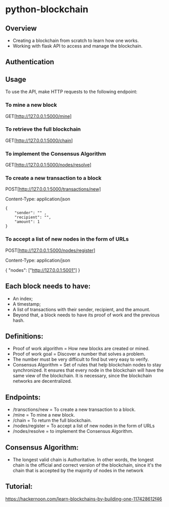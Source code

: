 # python-blockchain

## Overview
* Creating a blockchain from scratch to learn how one works.
* Working with flask API to access and manage the blockchain.

## Authentication

## Usage
To use the API, make HTTP requests to the following endpoint:

### To mine a new block
GET[http://127.0.0.1:5000/mine]

### To retrieve the full blockchain
GET[http://127.0.0.1:5000/chain]

### To implement the Consensus Algorithm
GET[http://127.0.0.1:5000/nodes/resolve]

### To create a new transaction to a block
POST[http://127.0.0.1:5000/transactions/new]  

Content-Type: application/json
```
{
    "sender": "" ,
    "recipient": "",
    "amount": 1
}
```



### To accept a list of new nodes in the form of URLs
POST[http://127.0.0.1:5000/nodes/register]

Content-Type: application/json

{
    "nodes": ["http://127.0.0.1:5001"]
}

## Each block needs to have:
* An index;
* A timestamp;
* A list of transactions with their sender, recipient, and the amount.
* Beyond that, a block needs to have its proof of work and the previous hash.

## Definitions:
- Proof of work algorithm = How new blocks are created or mined.
- Proof of work goal = Discover a number that solves a problem.
- The number must be very difficult to find but very easy to verify.
- Consensus Algorithm = Set of rules that help blockchain nodes to stay synchronized. It ensures that every node in the blockchain will have the same view of the blockchain. It is necessary, since the blockchain networks are decentralized.

## Endpoints:
- /transctions/new = To create a new transaction to a block.
- /mine = To mine a new block.
- /chain = To return the full blockchain.
- /nodes/register = To accept a list of new nodes in the form of URLs
- /nodes/resolve = to implement the Consensus Algorithm.

## Consensus Algorithm:
- The longest valid chain is Authoritative. In other words, the longest chain is the official and correct version of the blockchain, since it's the chain that is accepted by the majority of nodes in the network

## Tutorial:
https://hackernoon.com/learn-blockchains-by-building-one-117428612f46
